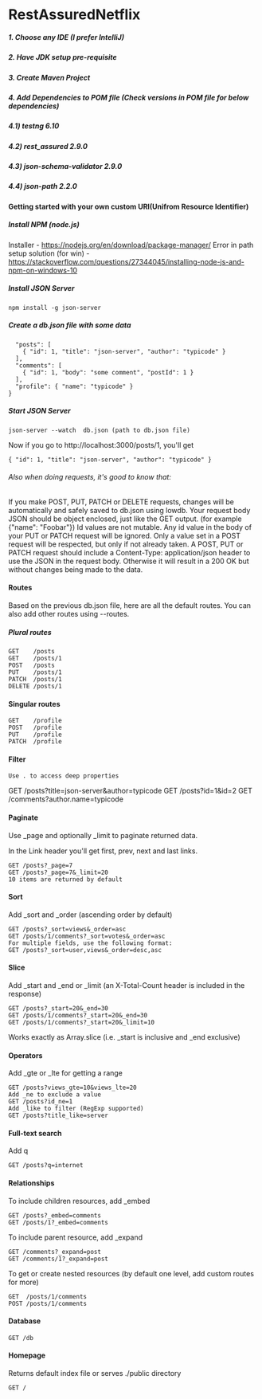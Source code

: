 # RestAssuredNetflix

##### 1. Choose any IDE (I prefer IntelliJ)

##### 2. Have JDK setup pre-requisite

##### 3. Create Maven Project

##### 4. Add Dependencies to POM file (Check versions in POM file for below dependencies)

##### 4.1) testng 6.10
##### 4.2) rest_assured 2.9.0
##### 4.3) json-schema-validator 2.9.0
##### 4.4) json-path 2.2.0

#### Getting started with your own custom URI(Unifrom Resource Identifier)

##### Install NPM (node.js)

Installer - https://nodejs.org/en/download/package-manager/
Error in path setup solution (for win) - https://stackoverflow.com/questions/27344045/installing-node-js-and-npm-on-windows-10

##### Install JSON Server

```npm install -g json-server```

##### Create a db.json file with some data

```{
  "posts": [
    { "id": 1, "title": "json-server", "author": "typicode" }
  ],
  "comments": [
    { "id": 1, "body": "some comment", "postId": 1 }
  ],
  "profile": { "name": "typicode" }
}
```

##### Start JSON Server
```json-server --watch  db.json (path to db.json file)```

Now if you go to http://localhost:3000/posts/1, you'll get

```{ "id": 1, "title": "json-server", "author": "typicode" }```

###### Also when doing requests, it's good to know that:
If you make POST, PUT, PATCH or DELETE requests, changes will be automatically and safely saved to db.json using lowdb.
Your request body JSON should be object enclosed, just like the GET output. (for example {"name": "Foobar"})
Id values are not mutable. Any id value in the body of your PUT or PATCH request will be ignored. Only a value set in a POST request will be respected, but only if not already taken.
A POST, PUT or PATCH request should include a Content-Type: application/json header to use the JSON in the request body. Otherwise it will result in a 200 OK but without changes being made to the data.

#### Routes

Based on the previous db.json file, here are all the default routes. You can also add other routes using --routes.

##### Plural routes

```
GET    /posts
GET    /posts/1
POST   /posts
PUT    /posts/1
PATCH  /posts/1
DELETE /posts/1
```
#### Singular routes
```
GET    /profile
POST   /profile
PUT    /profile
PATCH  /profile
```

#### Filter

```Use . to access deep properties```

GET /posts?title=json-server&author=typicode
GET /posts?id=1&id=2
GET /comments?author.name=typicode


#### Paginate

Use _page and optionally _limit to paginate returned data.

In the Link header you'll get first, prev, next and last links.

```
GET /posts?_page=7
GET /posts?_page=7&_limit=20
10 items are returned by default
```

#### Sort

Add _sort and _order (ascending order by default)

```
GET /posts?_sort=views&_order=asc
GET /posts/1/comments?_sort=votes&_order=asc
For multiple fields, use the following format:
GET /posts?_sort=user,views&_order=desc,asc
```

#### Slice

Add _start and _end or _limit (an X-Total-Count header is included in the response)

```
GET /posts?_start=20&_end=30
GET /posts/1/comments?_start=20&_end=30
GET /posts/1/comments?_start=20&_limit=10
```
Works exactly as Array.slice (i.e. _start is inclusive and _end exclusive)

#### Operators

Add _gte or _lte for getting a range

```
GET /posts?views_gte=10&views_lte=20
Add _ne to exclude a value
GET /posts?id_ne=1
Add _like to filter (RegExp supported)
GET /posts?title_like=server
```
#### Full-text search

Add q

```
GET /posts?q=internet
```

#### Relationships

To include children resources, add _embed

```
GET /posts?_embed=comments
GET /posts/1?_embed=comments
```
To include parent resource, add _expand

```
GET /comments?_expand=post
GET /comments/1?_expand=post
```
To get or create nested resources (by default one level, add custom routes for more)

```
GET  /posts/1/comments
POST /posts/1/comments
```

#### Database
```
GET /db
```

#### Homepage

Returns default index file or serves ./public directory

```
GET /
```
